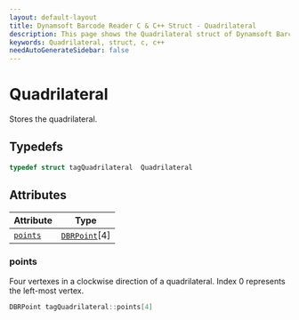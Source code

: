 ```yaml
---
layout: default-layout
title: Dynamsoft Barcode Reader C & C++ Struct - Quadrilateral
description: This page shows the Quadrilateral struct of Dynamsoft Barcode Reader for C & C++ Language.
keywords: Quadrilateral, struct, c, c++
needAutoGenerateSidebar: false
---
```



# Quadrilateral
Stores the quadrilateral.  

## Typedefs

```cpp
typedef struct tagQuadrilateral  Quadrilateral 
```  

## Attributes
  
| Attribute | Type |
|---------- | ---- |
| [`points`](#points) | [`DBRPoint`](DBRPoint.md)[4] |


### points
Four vertexes in a clockwise direction of a quadrilateral. Index 0 represents the left-most vertex. 
```cpp
DBRPoint tagQuadrilateral::points[4]
```



